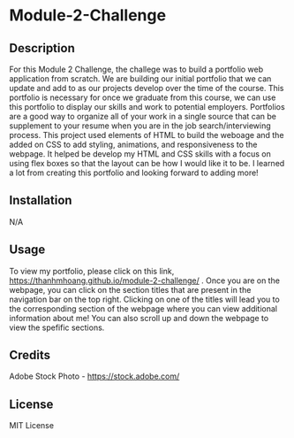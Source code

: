 # Module-2-Challenge

## Description

For this Module 2 Challenge, the challege was to build a portfolio web application from scratch. We are building our initial portfolio that we can update and add to as our projects develop over the time of the course. This portfolio is necessary for once we graduate from this course, we can use this portfolio to display our skills and work to potential employers. Portfolios are a good way to organize all of your work in a single source that can be supplement to your resume when you are in the job search/interviewing process. This project used elements of HTML to build the weboage and the added on CSS to add styling, animations, and responsiveness to the webpage. It helped be develop my HTML and CSS skills with a focus on using flex boxes so that the layout can be how I would like it to be. I learned a lot from creating this portfolio and looking forward to adding more!

## Installation

N/A

## Usage

To view my portfolio, please click on this link, https://thanhmhoang.github.io/module-2-challenge/ . Once you are on the webpage, you can click on the section titles that are present in the navigation bar on the top right. Clicking on one of the titles will lead you to the corresponding section of the webpage where you can view additional information about me! You can also scroll up and down the webpage to view the spefific sections.


## Credits

Adobe Stock Photo - https://stock.adobe.com/

## License

MIT License
